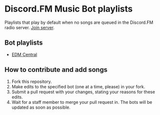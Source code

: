 # Discord.FM Music Bot playlists

Playlists that play by default when no songs are queued in the Discord.FM radio server. [Join server](https://discord.gg/0nlCIL7OsctU7T4w).

## Bot playlists

- [EDM Central](https://github.com/deansheather/discord.fm-playlists/blob/master/edm-central.txt)

## How to contribute and add songs

1. Fork this repository.
2. Make edits to the specified bot (one at a time, please) in your fork.
3. Submit a pull request with your changes, stating your reasons for these edits.
4. Wait for a staff member to merge your pull request in. The bots will be updated as soon as possible.
